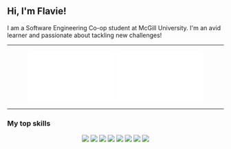 ## Hi, I'm Flavie!

I am a Software Engineering Co-op student at McGill University. I'm an avid learner and passionate about tackling new challenges!

---

<div align="middle">
  <img src="https://raw.githubusercontent.com/flavieq88/github-stats/master/generated/overview.svg#gh-dark-mode-only" width=40% />
  <img src="https://raw.githubusercontent.com/flavieq88/github-stats/master/generated/languages.svg#gh-dark-mode-only" width=40% />
</div>

---

### My top skills
<div align="middle">
  <img src="https://img.shields.io/badge/python-3670A0?style=for-the-badge&logo=python&logoColor=ffdd54" />
  <img src="https://img.shields.io/badge/java-%23ED8B00.svg?style=for-the-badge&logo=openjdk&logoColor=white" />
  <img src="https://img.shields.io/badge/javascript-%23323330.svg?style=for-the-badge&logo=javascript&logoColor=%23F7DF1E" />
  <img src="https://img.shields.io/badge/react-%2320232a.svg?style=for-the-badge&logo=react&logoColor=%2361DAFB" />
  <img src="https://img.shields.io/badge/node.js-6DA55F?style=for-the-badge&logo=node.js&logoColor=white" />
  <img src="https://img.shields.io/badge/html5-%23E34F26.svg?style=for-the-badge&logo=html5&logoColor=white" />
  <img src="https://img.shields.io/badge/css3-%231572B6.svg?style=for-the-badge&logo=css3&logoColor=white" />
  <img src="https://img.shields.io/badge/git-%23F05033.svg?style=for-the-badge&logo=git&logoColor=white" />
  
</div>

<!---
Badges: https://ileriayo.github.io/markdown-badges/

---
### Links
<div>
  <a href="https://www.linkedin.com/in/flavie-qin/"><img src="https://img.shields.io/badge/linkedin-%230077B5.svg?style=for-the-badge&logo=linkedin&logoColor=white" alt="LinkedIn page"></a>
</div>

-->

